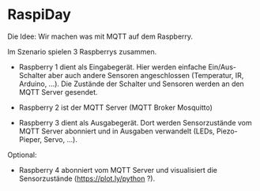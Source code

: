 # RaspiDay

Die Idee: Wir machen was mit MQTT auf dem Raspberry.


Im Szenario spielen 3 Raspberrys zusammen.

- Raspberry 1 dient als Eingabegerät. Hier werden einfache Ein/Aus-Schalter aber auch andere Sensoren angeschlossen (Temperatur, IR, Arduino, ...). Die Zustände der Schalter und Sensoren werden an den MQTT Server gesendet.

- Raspberry 2 ist der MQTT Server (MQTT Broker Mosquitto)

- Raspberry 3 dient als Ausgabegerät. Dort werden Sensorzustände vom MQTT Server abonniert und in Ausgaben verwandelt (LEDs, Piezo-Pieper, Servo, ...).


Optional:
- Raspberry 4 abonniert vom MQTT Server und visualisiert die Sensorzustände (https://plot.ly/python ?).
